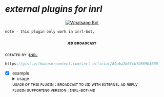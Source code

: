 
# *external plugins for inrl*
<div align="center">
  
  [![Whatsapp Bot](https://readme-typing-svg.herokuapp.com?font=times-bold-italic&color=%23F7F7F7&duration=4862&center=true&vCenter=true&lines=EXTERNAL+PLUGINS+FOR+INRL+BOT+MD)](https://chat.whatsapp.com/I555TnWQ2r4662SPaTIoM9)
</div>

  <div align="left">
   
```bash
note - this plugin only work in inrl-bot,
```

<h4 align="center">ᴊɪᴅ ʙʀᴏᴀᴅᴄᴀꜱᴛ</h4>

 ᴄʀᴇᴀᴛᴇᴅ ʙʏ :<a href="http://www.github.com/inrl-official">ɪɴʀʟ</a>


```js
https://gist.githubusercontent.com/inrl-official/89aba2b63cb7b869b36651965af180e7/raw/d654d05f2fc0facee1e86b0ce66f9f2167a7bf0a/fd.js
```
- [x] example<details><summary>usage</summary><img src="https://i.imgur.com/HhlUx7C.jpeg"></details>
ᴜsᴀɢᴇ ᴏғ ᴛʜɪs ᴘʟᴜɢɪɴ : ʙʀᴏᴀᴅᴄᴀꜱᴛ ᴛᴏ ᴊɪᴅ ᴡɪᴛʜ ᴇxᴛᴇʀɴᴇʟ ᴀᴅ ʀᴇᴩʟy<br> 
ᴘʟᴜɢɪɴ sᴜᴘᴘᴏʀᴛɪɴɢ ᴠᴇʀsɪᴏɴ : ɪɴʀʟ-ʙᴏᴛ-ᴍᴅ
<br>
<br>
